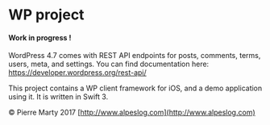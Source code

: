 # WP project

####  Work in progress !


WordPress 4.7 comes with REST API endpoints for posts, comments, terms, users, meta, and settings.
You can find documentation here:
[https://developer.wordpress.org/rest-api/
]() 

This project contains a WP client framework for iOS, and a demo application using it. It is written in Swift 3.

© Pierre Marty 2017
[http://www.alpeslog.com](http://www.alpeslog.com)
